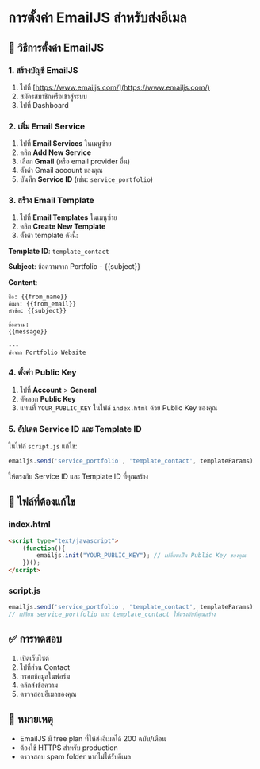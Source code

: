 # การตั้งค่า EmailJS สำหรับส่งอีเมล

## 📧 วิธีการตั้งค่า EmailJS

### 1. สร้างบัญชี EmailJS
1. ไปที่ [https://www.emailjs.com/](https://www.emailjs.com/)
2. สมัครสมาชิกหรือเข้าสู่ระบบ
3. ไปที่ Dashboard

### 2. เพิ่ม Email Service
1. ไปที่ **Email Services** ในเมนูซ้าย
2. คลิก **Add New Service**
3. เลือก **Gmail** (หรือ email provider อื่น)
4. ตั้งค่า Gmail account ของคุณ
5. บันทึก **Service ID** (เช่น: `service_portfolio`)

### 3. สร้าง Email Template
1. ไปที่ **Email Templates** ในเมนูซ้าย
2. คลิก **Create New Template**
3. ตั้งค่า template ดังนี้:

**Template ID**: `template_contact`

**Subject**: ข้อความจาก Portfolio - {{subject}}

**Content**:
```
ชื่อ: {{from_name}}
อีเมล: {{from_email}}
หัวข้อ: {{subject}}

ข้อความ:
{{message}}

---
ส่งจาก Portfolio Website
```

### 4. ตั้งค่า Public Key
1. ไปที่ **Account** > **General**
2. คัดลอก **Public Key**
3. แทนที่ `YOUR_PUBLIC_KEY` ในไฟล์ `index.html` ด้วย Public Key ของคุณ

### 5. อัปเดต Service ID และ Template ID
ในไฟล์ `script.js` แก้ไข:
```javascript
emailjs.send('service_portfolio', 'template_contact', templateParams)
```

ให้ตรงกับ Service ID และ Template ID ที่คุณสร้าง

## 🔧 ไฟล์ที่ต้องแก้ไข

### index.html
```html
<script type="text/javascript">
    (function(){
        emailjs.init("YOUR_PUBLIC_KEY"); // เปลี่ยนเป็น Public Key ของคุณ
    })();
</script>
```

### script.js
```javascript
emailjs.send('service_portfolio', 'template_contact', templateParams)
// เปลี่ยน service_portfolio และ template_contact ให้ตรงกับที่คุณสร้าง
```

## ✅ การทดสอบ

1. เปิดเว็บไซต์
2. ไปที่ส่วน Contact
3. กรอกข้อมูลในฟอร์ม
4. คลิกส่งข้อความ
5. ตรวจสอบอีเมลของคุณ

## 🚨 หมายเหตุ

- EmailJS มี free plan ที่ให้ส่งอีเมลได้ 200 ฉบับ/เดือน
- ต้องใช้ HTTPS สำหรับ production
- ตรวจสอบ spam folder หากไม่ได้รับอีเมล
